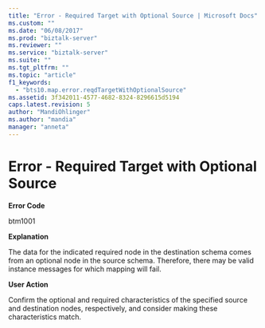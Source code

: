 ```yaml
---
title: "Error - Required Target with Optional Source | Microsoft Docs"
ms.custom: ""
ms.date: "06/08/2017"
ms.prod: "biztalk-server"
ms.reviewer: ""
ms.service: "biztalk-server"
ms.suite: ""
ms.tgt_pltfrm: ""
ms.topic: "article"
f1_keywords: 
  - "bts10.map.error.reqdTargetWithOptionalSource"
ms.assetid: 3f342011-4577-4682-8324-8296615d5194
caps.latest.revision: 5
author: "MandiOhlinger"
ms.author: "mandia"
manager: "anneta"
---
```

# Error - Required Target with Optional Source
**Error Code**  
  
 btm1001  
  
 **Explanation**  
  
 The data for the indicated required node in the destination schema comes from an optional node in the source schema. Therefore, there may be valid instance messages for which mapping will fail.  
  
 **User Action**  
  
 Confirm the optional and required characteristics of the specified source and destination nodes, respectively, and consider making these characteristics match.